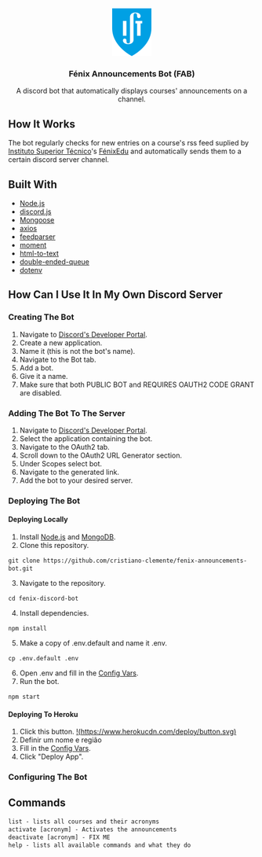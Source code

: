 <br />
<p align="center">
  <a>
    <img src="images/ist_logo.png"">
  </a>

  <h3 align="center">Fénix Announcements Bot (FAB)</h3>

  <p align="center">
    A discord bot that automatically displays courses' announcements on a channel.
  </p>
</p>

## How It Works
The bot regularly checks for new entries on a course's rss feed suplied by [Instituto Superior Técnico](https://tecnico.ulisboa.pt/)'s [FénixEdu](https://fenixedu.org/) and automatically sends them to a certain discord server channel.

## Built With
+ [Node.js](https://nodejs.org/en/)
+ [discord.js](https://www.npmjs.com/package/discord.js)
+ [Mongoose](https://www.npmjs.com/package/mongoose)
+ [axios](https://www.npmjs.com/package/axios)
+ [feedparser](https://www.npmjs.com/package/feedparser)
+ [moment](https://momentjs.com/)
+ [html-to-text](https://www.npmjs.com/package/html-to-text)
+ [double-ended-queue](https://www.npmjs.com/package/double-ended-queue)
+ [dotenv](https://www.npmjs.com/package/dotenv)

## How Can I Use It In My Own Discord Server
### Creating The Bot
1. Navigate to [Discord's Developer Portal](https://discordapp.com/developers/applications/).
2. Create a new application.
3. Name it (this is not the bot's name).
4. Navigate to the Bot tab.
5. Add a bot.
6. Give it a name.
7. Make sure that both PUBLIC BOT and REQUIRES OAUTH2 CODE GRANT are disabled.

### Adding The Bot To The Server
1. Navigate to [Discord's Developer Portal](https://discordapp.com/developers/applications/).
2. Select the application containing the bot.
3. Navigate to the OAuth2 tab.
4. Scroll down to the OAuth2 URL Generator section.
5. Under Scopes select bot.
6. Navigate to the generated link.
7. Add the bot to your desired server.

### Deploying The Bot
#### Deploying Locally
1. Install [Node.js](https://nodejs.org/en/download/) and [MongoDB](https://www.mongodb.com/try/download/community).
2. Clone this repository.
```
git clone https://github.com/cristiano-clemente/fenix-announcements-bot.git
```
3. Navigate to the repository.
```
cd fenix-discord-bot
```
4. Install dependencies.
```
npm install
```
5. Make a copy of .env.default and name it .env.
```
cp .env.default .env
```
6. Open .env and fill in the [Config Vars](#configuring-the-bot).
7. Run the bot.
```
npm start
```

#### Deploying To Heroku
1. Click this button.
[!(https://www.herokucdn.com/deploy/button.svg)](https://heroku.com/deploy?template=https://github.com/cristiano-clemente/fenix-announcements-bot)
2. Definir um nome e região
3. Fill in the [Config Vars](#configuring-the-bot).
4. Click "Deploy App".

### Configuring The Bot

## Commands
```
list - lists all courses and their acronyms
activate [acronym] - Activates the announcements
deactivate [acronym] - FIX ME
help - lists all available commands and what they do
```

